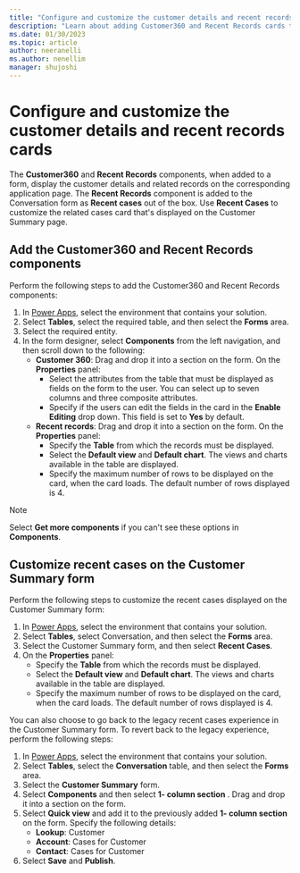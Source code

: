 ```yaml
---
title: "Configure and customize the customer details and recent records | MicrosoftDocs"
description: "Learn about adding Customer360 and Recent Records cards to forms."
ms.date: 01/30/2023
ms.topic: article
author: neeranelli
ms.author: nenellim
manager: shujoshi
---
```


# Configure and customize the customer details and recent records cards

 The **Customer360** and **Recent Records** components, when added to a form, display the customer details and related records on the corresponding application page. The **Recent Records** component is added to the Conversation form as **Recent cases** out of the box. Use **Recent Cases** to customize the related cases card that's displayed on the Customer Summary page.

## Add the Customer360 and Recent Records components

Perform the following steps to add the Customer360 and Recent Records components:

1. In [Power Apps](https://make.preview.powerapps.com/), select the environment that contains your solution.
1. Select **Tables**, select the required table, and then select the **Forms** area.
1. Select the required entity.
1. In the form designer, select **Components** from the left navigation, and then scroll down to the following: 
   - **Customer 360**: Drag and drop it into a section on the form. On the **Properties** panel:
        - Select the attributes from the table that must be displayed as fields on the form to the user. You can select up to seven columns and three composite attributes. 
        - Specify if the users can edit the fields in the card in the **Enable Editing** drop down. This field is set to **Yes** by default. 
   - **Recent records**: Drag and drop it into a section on the form. On the **Properties** panel: 
        - Specify the **Table** from which the records must be displayed. 
        -  Select the **Default view** and **Default chart**. The views and charts available in the table are displayed.
        - Specify the maximum number of rows to be displayed on the card, when the card loads. The default number of rows displayed is 4.

> [!NOTE]
> Select **Get more components** if you can't see these options in **Components**.

## Customize recent cases on the Customer Summary form 

 Perform the following steps to customize the recent cases displayed on the Customer Summary form:

1. In [Power Apps](https://make.preview.powerapps.com/), select the environment that contains your solution.
1. Select **Tables**, select Conversation, and then select the **Forms** area.
1. Select the Customer Summary form, and then select **Recent Cases**.
1. On the **Properties** panel: <br>
   - Specify the **Table** from which the records must be displayed. 
   - Select the **Default view** and **Default chart**. The views and charts available in the table are displayed.
   - Specify the maximum number of rows to be displayed on the card, when the card loads. The default number of rows displayed is 4.

You can also choose to go back to the legacy recent cases experience in the Customer Summary form. To revert back to the legacy experience, perform the following steps:

1. In [Power Apps](https://make.preview.powerapps.com/), select the environment that contains your solution.
1. Select **Tables**, select the **Conversation** table, and then select the **Forms** area.
1. Select the **Customer Summary** form.
1. Select **Components** and then select **1- column section** . Drag and drop it into a section on the form.
1. Select **Quick view** and add it to the previously added **1- column section** on the form. Specify the following details:
    - **Lookup**: Customer
    - **Account**: Cases for Customer
    - **Contact**: Cases for Customer
1. Select **Save** and **Publish**.
